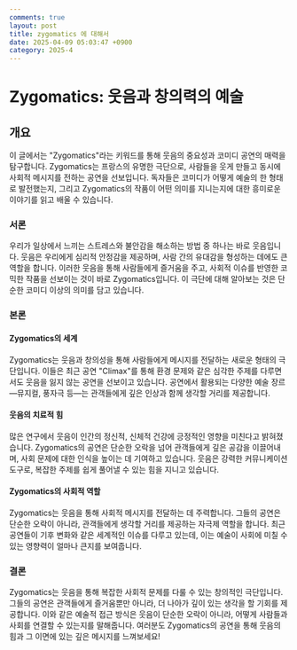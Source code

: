 ```yaml
---
comments: true
layout: post
title: zygomatics 에 대해서
date: 2025-04-09 05:03:47 +0900
category: 2025-4
---
```


# Zygomatics: 웃음과 창의력의 예술

## 개요
이 글에서는 "Zygomatics"라는 키워드를 통해 웃음의 중요성과 코미디 공연의 매력을 탐구합니다. Zygomatics는 프랑스의 유명한 극단으로, 사람들을 웃게 만들고 동시에 사회적 메시지를 전하는 공연을 선보입니다. 독자들은 코미디가 어떻게 예술의 한 형태로 발전했는지, 그리고 Zygomatics의 작품이 어떤 의미를 지니는지에 대한 흥미로운 이야기를 읽고 배울 수 있습니다.

### 서론
우리가 일상에서 느끼는 스트레스와 불안감을 해소하는 방법 중 하나는 바로 웃음입니다. 웃음은 우리에게 심리적 안정감을 제공하며, 사람 간의 유대감을 형성하는 데에도 큰 역할을 합니다. 이러한 웃음을 통해 사람들에게 즐거움을 주고, 사회적 이슈를 반영한 코믹한 작품을 선보이는 것이 바로 Zygomatics입니다. 이 극단에 대해 알아보는 것은 단순한 코미디 이상의 의미를 담고 있습니다.

### 본론

#### Zygomatics의 세계
Zygomatics는 웃음과 창의성을 통해 사람들에게 메시지를 전달하는 새로운 형태의 극단입니다. 이들은 최근 공연 "Climax"를 통해 환경 문제와 같은 심각한 주제를 다루면서도 웃음을 잃지 않는 공연을 선보이고 있습니다. 공연에서 활용되는 다양한 예술 장르—뮤지컬, 풍자극 등—는 관객들에게 깊은 인상과 함께 생각할 거리를 제공합니다.

#### 웃음의 치료적 힘
많은 연구에서 웃음이 인간의 정신적, 신체적 건강에 긍정적인 영향을 미친다고 밝혀졌습니다. Zygomatics의 공연은 단순한 오락을 넘어 관객들에게 깊은 공감을 이끌어내며, 사회 문제에 대한 인식을 높이는 데 기여하고 있습니다. 웃음은 강력한 커뮤니케이션 도구로, 복잡한 주제를 쉽게 풀어낼 수 있는 힘을 지니고 있습니다.

#### Zygomatics의 사회적 역할
Zygomatics는 웃음을 통해 사회적 메시지를 전달하는 데 주력합니다. 그들의 공연은 단순한 오락이 아니라, 관객들에게 생각할 거리를 제공하는 자극제 역할을 합니다. 최근 공연들이 기후 변화와 같은 세계적인 이슈를 다루고 있는데, 이는 예술이 사회에 미칠 수 있는 영향력이 얼마나 큰지를 보여줍니다.

### 결론
Zygomatics는 웃음을 통해 복잡한 사회적 문제를 다룰 수 있는 창의적인 극단입니다. 그들의 공연은 관객들에게 즐거움뿐만 아니라, 더 나아가 깊이 있는 생각을 할 기회를 제공합니다. 이와 같은 예술적 접근 방식은 웃음이 단순한 오락이 아니라, 어떻게 사람들과 사회를 연결할 수 있는지를 말해줍니다. 여러분도 Zygomatics의 공연을 통해 웃음의 힘과 그 이면에 있는 깊은 메시지를 느껴보세요!
